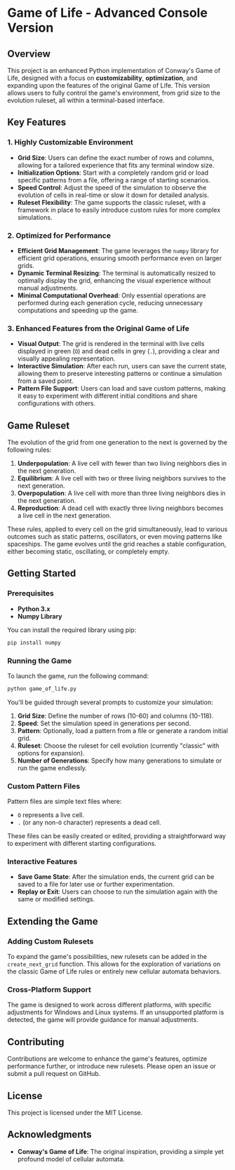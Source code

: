# Game of Life - Advanced Console Version

## Overview

This project is an enhanced Python implementation of Conway's Game of Life, designed with a focus on **customizability**, **optimization**, and expanding upon the features of the original Game of Life. This version allows users to fully control the game's environment, from grid size to the evolution ruleset, all within a terminal-based interface.

## Key Features

### 1. **Highly Customizable Environment**
- **Grid Size**: Users can define the exact number of rows and columns, allowing for a tailored experience that fits any terminal window size.
- **Initialization Options**: Start with a completely random grid or load specific patterns from a file, offering a range of starting scenarios.
- **Speed Control**: Adjust the speed of the simulation to observe the evolution of cells in real-time or slow it down for detailed analysis.
- **Ruleset Flexibility**: The game supports the classic ruleset, with a framework in place to easily introduce custom rules for more complex simulations.

### 2. **Optimized for Performance**
- **Efficient Grid Management**: The game leverages the `numpy` library for efficient grid operations, ensuring smooth performance even on larger grids.
- **Dynamic Terminal Resizing**: The terminal is automatically resized to optimally display the grid, enhancing the visual experience without manual adjustments.
- **Minimal Computational Overhead**: Only essential operations are performed during each generation cycle, reducing unnecessary computations and speeding up the game.

### 3. **Enhanced Features from the Original Game of Life**
- **Visual Output**: The grid is rendered in the terminal with live cells displayed in green (`O`) and dead cells in grey (`.`), providing a clear and visually appealing representation.
- **Interactive Simulation**: After each run, users can save the current state, allowing them to preserve interesting patterns or continue a simulation from a saved point.
- **Pattern File Support**: Users can load and save custom patterns, making it easy to experiment with different initial conditions and share configurations with others.

## Game Ruleset

The evolution of the grid from one generation to the next is governed by the following rules:

1. **Underpopulation**: A live cell with fewer than two living neighbors dies in the next generation.
2. **Equilibrium**: A live cell with two or three living neighbors survives to the next generation.
3. **Overpopulation**: A live cell with more than three living neighbors dies in the next generation.
4. **Reproduction**: A dead cell with exactly three living neighbors becomes a live cell in the next generation.

These rules, applied to every cell on the grid simultaneously, lead to various outcomes such as static patterns, oscillators, or even moving patterns like spaceships. The game evolves until the grid reaches a stable configuration, either becoming static, oscillating, or completely empty.

## Getting Started

### Prerequisites

- **Python 3.x**
- **Numpy Library**

You can install the required library using pip:

```bash
pip install numpy
```
### Running the Game

To launch the game, run the following command:

```bash
python game_of_life.py
```
You'll be guided through several prompts to customize your simulation:

1. **Grid Size**: Define the number of rows (10-60) and columns (10-118).
2. **Speed**: Set the simulation speed in generations per second.
3. **Pattern**: Optionally, load a pattern from a file or generate a random initial grid.
4. **Ruleset**: Choose the ruleset for cell evolution (currently "classic" with options for expansion).
5. **Number of Generations**: Specify how many generations to simulate or run the game endlessly.

### Custom Pattern Files

Pattern files are simple text files where:
- `O` represents a live cell.
- `.` (or any non-`O` character) represents a dead cell.

These files can be easily created or edited, providing a straightforward way to experiment with different starting configurations.

### Interactive Features

- **Save Game State**: After the simulation ends, the current grid can be saved to a file for later use or further experimentation.
- **Replay or Exit**: Users can choose to run the simulation again with the same or modified settings.

## Extending the Game

### Adding Custom Rulesets

To expand the game's possibilities, new rulesets can be added in the `create_next_grid` function. This allows for the exploration of variations on the classic Game of Life rules or entirely new cellular automata behaviors.

### Cross-Platform Support

The game is designed to work across different platforms, with specific adjustments for Windows and Linux systems. If an unsupported platform is detected, the game will provide guidance for manual adjustments.

## Contributing

Contributions are welcome to enhance the game's features, optimize performance further, or introduce new rulesets. Please open an issue or submit a pull request on GitHub.

## License

This project is licensed under the MIT License.

## Acknowledgments

- **Conway's Game of Life**: The original inspiration, providing a simple yet profound model of cellular automata.
